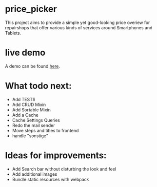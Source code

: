 # price_picker
This project aims to provide a simple yet good-looking price overiew for repairshops that offer various kinds of services around Smartphones and Tablets.

# live demo
A demo can be found [here](http://pricepicker.scalingo.io).


# What todo next:
- Add TESTS
- Add CRUD Mixin
- Add Sortable Mixin
- Add a Cache
- Cache Settings Queries
- Redo the mail sender
- Move steps and titles to frontend
- handle "sonstige"

# Ideas for improvements:
- Add Search bar without disturbing the look and feel
- Add additional images
- Bundle static resources with webpack